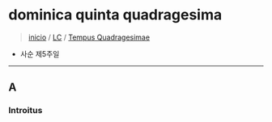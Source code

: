 # dominica quinta quadragesima
> [inicio](./README.md) / [LC](../LC.md) / [Tempus Quadragesimae](../LQ.md)
* 사순 제5주일

----
## A
### Introitus
